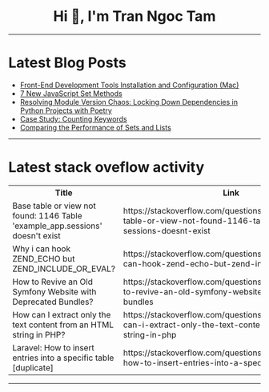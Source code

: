 <h1 align="center">Hi 👋, I'm Tran Ngoc Tam</h1>

---

# Latest Blog Posts 
<!-- BLOG-POST-LIST:START -->
- [Front-End Development Tools Installation and Configuration &lpar;Mac&rpar;](https://dev.to/lunamiller/front-end-development-tools-installation-and-configuration-mac-5hbe)
- [7 New JavaScript Set Methods](https://dev.to/zacharylee/7-new-javascript-set-methods-4737)
- [Resolving Module Version Chaos: Locking Down Dependencies in Python Projects with Poetry](https://dev.to/ma7dev/resolving-module-version-chaos-locking-down-dependencies-in-python-projects-with-poetry-4mlf)
- [Case Study: Counting Keywords](https://dev.to/paulike/case-study-counting-keywords-4kfa)
- [Comparing the Performance of Sets and Lists](https://dev.to/paulike/comparing-the-performance-of-sets-and-lists-3di7)
<!-- BLOG-POST-LIST:END -->

---

# Latest stack oveflow activity
<table>
  <tr><th>Title</th><th>Link</th></tr>
  <!-- STACKOVERFLOW:START --><tr><td>Base table or view not found: 1146 Table &#39;example_app.sessions&#39; doesn&#39;t exist</td><td>https://stackoverflow.com/questions/78744164/base-table-or-view-not-found-1146-table-example-app-sessions-doesnt-exist</td></tr><tr><td>Why i can hook ZEND_ECHO but ZEND_INCLUDE_OR_EVAL?</td><td>https://stackoverflow.com/questions/78744149/why-i-can-hook-zend-echo-but-zend-include-or-eval</td></tr><tr><td>How to Revive an Old Symfony Website with Deprecated Bundles?</td><td>https://stackoverflow.com/questions/78743817/how-to-revive-an-old-symfony-website-with-deprecated-bundles</td></tr><tr><td>How can I extract only the text content from an HTML string in PHP?</td><td>https://stackoverflow.com/questions/78743598/how-can-i-extract-only-the-text-content-from-an-html-string-in-php</td></tr><tr><td>Laravel: How to insert entries into a specific table [duplicate]</td><td>https://stackoverflow.com/questions/78743582/laravel-how-to-insert-entries-into-a-specific-table</td></tr><!-- STACKOVERFLOW:END -->
</table>

---


